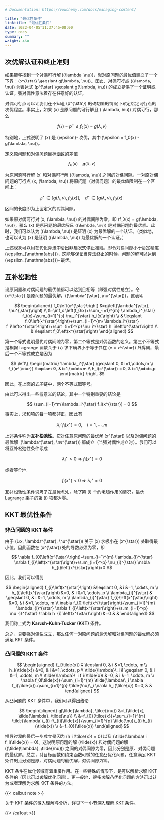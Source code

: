 ```yaml
---
# Documentation: https://wowchemy.com/docs/managing-content/

title: "最优性条件"
linktitle: "最优性条件"
date: 2022-04-05T11:37:45+08:00
type: docs
summary: ""
weight: 450
---
```


<!--more-->

## 次优解认证和终止准则

如果能够找到一个对偶可行解 \((\lambda, \nu)\)，就对原问题的最优值建立了一个下界：\(p^{\star} \geqslant g(\lambda, \nu)\)。因此，对偶可行点 \((\lambda, \nu)\) 为表达式 \(p^{\star} \geqslant g(\lambda, \nu)\) 的成立提供了一个证明或认证。强对偶性意味着存在任意好的认证。

对偶可行点可以让我们在不知道 \(p^{\star}\) 的确切值的情况下界定给定可行点的次优程度。事实上，如果 \(x\) 是原问题的可行解且 \((\lambda, \nu)\) 对偶可行，那么

$$
f(x) - p^{\star} \leqslant f_0(x) - g(\lambda, \nu)
$$

特别地，上式说明了 \(x\) 是 \(\epsilon\)- 次优，其中 \(\epsilon = f_0(x) - g(\lambda, \nu)\)。

定义原问题和对偶问题目标函数的差值

$$
f_0(x) - g(\lambda, \nu)
$$

为原问题可行解 \(x\) 和对偶可行解 \((\lambda, \nu)\) 之间的对偶间隙。一对原对偶问题的可行点 \(x, (\lambda, \nu)\) 将原问题（对偶问题）的最优值限制在一个区间上：

$$
p^{\star} \in\left[g(\lambda, \nu), f_0(x)\right], \quad d^{\star} \in\left[g(\lambda, \nu), f_0(x)\right]
$$

区间的长度即为上面定义的对偶间隙。

如果原对偶可行对 \(x, (\lambda, \nu)\) 的对偶间隙为零，即 \(f_0(x) = g(\lambda, \nu)\)，那么 \(x\) 是原问题的最优解且 \((\lambda, \nu)\) 是对偶问题的最优解。此时，我们可以认为 \((\lambda, \nu)\) 是证明 \(x\) 为最优解的一个认证。（类似地，也可以认为 \(x\) 是证明 \((\lambda, \nu)\) 为最优解的一个认证。）

上述现象可以用在优化算法中给出非启发式停止准则。即令对偶间隙小于给定精度 \(\epsilon_{\mathrm{abs}}\)，这能够保证当算法终止的时候，问题的解可以达到 \(\epsilon_{\mathrm{abs}}\)- 最优。

## 互补松驰性

设原问题和对偶问题的最优值都可以达到且相等（即强对偶性成立）。令 \(x^{\star}\) 是原问题的最优解，\((\lambda^{\star}, \nu^{\star})\)，这表明

$$
\begin{aligned}
f_0\left(x^{\star}\right) &=g\left(\lambda^{\star}, \nu^{\star}\right) \\
&=\inf_x \left(f_0(x)+\sum_{i=1}^{m} \lambda_i^{\star} f_i(x)+\sum_{i=1}^{p} \nu_i^{\star} h_i(x)\right) \\
& \leqslant f_0\left(x^{\star}\right)+\sum_{i=1}^{m} \lambda_i^{\star} f_i\left(x^{\star}\right)+\sum_{i=1}^{p} \nu_i^{\star} h_i\left(x^{\star}\right) \\
& \leqslant f_0\left(x^{\star}\right)
\end{aligned}
$$

第一个等式说明最优对偶间隙为零，第二个等式是对偶函数的定义。第三个不等式是根据 Lagrange 函数关于 \(x\) 求下确界小于等于其在 \(x = x^{\star}\) 处得到。最后一个不等式成立是因为

$$
\left\{
    \begin{matrix}
        \lambda_i^{\star} \geqslant 0, & i=1,\cdots,m \\
        f_i(x^{\star}) \leqslant 0, & i=1,\cdots,m \\
        h_i(x^{\star}) = 0, & i=1,\cdots,p
    \end{matrix}
\right.
$$

因此，在上面的式子链中，两个不等式取等号。

由此可以得出一些有意义的结论。其中一个特别重要的结论是

$$
\sum_{i=1}^m \lambda_i^{\star} f_i(x^{\star}) = 0
$$

事实上，求和项的每一项都非正，因此有

$$
\lambda_i^{\star} f_i(x^{\star}) = 0, \quad i=1,\cdots,m
$$

上述条件称为**互补松弛性**。它对任意原问题的最优解 \(x^{\star}\) 以及对偶问题的最优解 \((\lambda^{\star}, \nu^{\star})\) 都成立（当强对偶性成立时）。我们可以将互补松弛性条件写成

$$
\lambda_i^{\star} > 0 \Longrightarrow f_i(x^{\star}) = 0
$$

或者等价地

$$
f_i(x^{\star}) < 0 \Longrightarrow \lambda_i^{\star} = 0
$$

互补松弛性条件说明了在最优点处，除了第 \(i\) 个约束起作用的情况，最优 Lagrange 乘子的第 \(i\) 项都为零。

## KKT 最优性条件

### 非凸问题的 KKT 条件

由于 \(L(x, \lambda^{\star}, \nu^{\star})\) 关于 \(x\) 求极小在 \(x^{\star}\) 处取得最小值，因此函数在 \(x^{\star}\) 处的导数必须为零，即

$$
\nabla f_{0}\left(x^{\star}\right)+\sum_{i=1}^{m} \lambda_{i}^{\star} \nabla f_{i}\left(x^{\star}\right)+\sum_{i=1}^{p} \nu_{i}^{\star} \nabla h_{i}\left(x^{\star}\right)=0
$$

因此，我们可以得到

$$
\begin{aligned}
    f_{i}\left(x^{\star}\right) &\leqslant 0, & i &=1, \cdots, m \\
    h_{i}\left(x^{\star}\right) &=0, & i &=1, \cdots, p \\
    \lambda_{i}^{\star} & \geqslant 0, & i &=1, \cdots, m \\
    \lambda_{i}^{\star} f_{i}\left(x^{\star}\right) &=0, & i &=1, \cdots, m \\
    \nabla f_{0}\left(x^{\star}\right)+\sum_{i=1}^{m} \lambda_{i}^{\star} \nabla f_{i}\left(x^{\star}\right)+\sum_{i=1}^{p} \nu_{i}^{\star} \nabla h_{i}    \left(x^{\star}\right) &=0 & &
\end{aligned}
$$

我们称上式为 **Karush-Kuhn-Tucker (KKT)** 条件。

总之，只要强对偶性成立，那么任何一对原问题的最优解和对偶问题的最优解必须满足 KKT 条件。

### 凸问题的 KKT 条件

$$
\begin{aligned}
    f_i(\tilde{x}) & \leqslant 0, & i &=1, \cdots, m \\
    h_i(\tilde{x}) &=0, & i &=1, \cdots, p \\
    \tilde{\lambda}\_i & \geqslant 0, & i &=1, \cdots, m \\
    \tilde{\lambda}\_i f_i(\tilde{x}) &=0, & i &=1, \cdots, m \\
    \nabla f_0(\tilde{x})+\sum_{i=1}^{m} \tilde{\lambda}\_i \nabla f_i(\tilde{x})+\sum_{i=1}^{p} \tilde{\nu}\_i \nabla h_i(\tilde{x}) &=0, & &
\end{aligned}
$$

从凸问题的 KKT 条件中，我们可以得出结论

$$
\begin{aligned}
    g(\tilde{\lambda}, \tilde{\nu}) &=L(\tilde{x}, \tilde{\lambda}, \tilde{\nu}) \\
    &=f_{0}(\tilde{x})+\sum_{i=1}^{m} \tilde{\lambda}\_{i} f\_{i}(\tilde{x})+\sum_{i=1}^{p} \tilde{\nu}\_{i} h_{i}(\tilde{x}) \\
    &=f_{0}(\tilde{x})
\end{aligned}
$$

推导过程的最后一步成立是因为 \(h_i(\tilde{x}) = 0\) 以及 \(\tilde{\lambda}_i f_i(\tilde{x}) = 0\)。这说明原问题的解 \(\tilde{x}\) 和对偶问题的解 \((\tilde{\lambda}, \tilde{\nu})\) 之间的对偶间隙为零，因此分别是原、对偶问题的最优解。总之，对目标函数和约束函数可微的任意凸优化问题，任意满足 KKT 条件的点分别是原、对偶问题的最优解，对偶间隙为零。

KKT 条件在优化领域有着重要作用。在一些特殊的情形下，是可以解析求解 KKT 条件的（因此可以求解优化问题）。更一般地，很多求解凸优化问题的方法可以认为或者理解为求解 KKT 条件的方法。

{{< callout note >}}

关于 KKT 条件的深入理解与分析，详见下一小节[深入理解 KKT 条件](../going-deeper-into-kkt)。

{{< /callout >}}